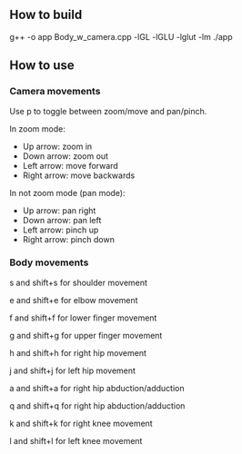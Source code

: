 ## How to build
g++ -o app Body_w_camera.cpp -lGL -lGLU -lglut -lm
./app

## How to use
### Camera movements
Use p to toggle between zoom/move and pan/pinch.

In zoom mode:
- Up arrow: zoom in
- Down arrow: zoom out
- Left arrow: move forward
- Right arrow: move backwards

In not zoom mode (pan mode):
- Up arrow: pan right
- Down arrow: pan left
- Left arrow: pinch up
- Right arrow: pinch down

### Body movements
s and shift+s for shoulder movement

e and shift+e for elbow movement

f and shift+f for lower finger movement

g and shift+g for upper finger movement

h and shift+h for right hip movement

j and shift+j for left hip movement

a and shift+a for right hip abduction/adduction

q and shift+q for right hip abduction/adduction

k and shift+k for right knee movement

l and shift+l for left knee movement

